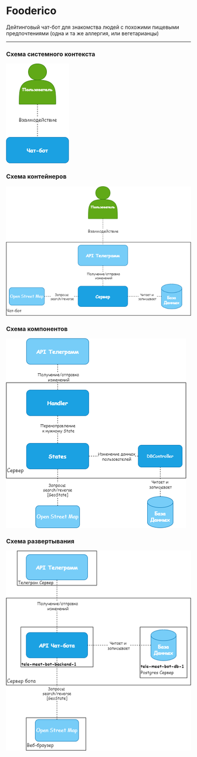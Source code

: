 # Fooderico

Дейтинговый чат-бот для знакомства людей с похожими пищевыми
предпочтениями (одна и та же аллергия, или вегетарианцы)

---
### Схема системного контекста
![Alt text](pictures/1_level.png?raw=true "Context")

### Схема контейнеров
![Alt text](pictures/2_level.png?raw=true "Containers")

### Схема компонентов
![Alt text](pictures/3_level.png?raw=true "Components")

### Схема развертывания
![Alt text](pictures/Deployment_scheme.png?raw=true "Components")

